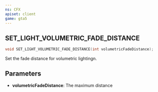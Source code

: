 ```yaml
---
ns: CFX
apiset: client
game: gta5
---
```

## SET_LIGHT_VOLUMETRIC_FADE_DISTANCE

```c
void SET_LIGHT_VOLUMETRIC_FADE_DISTANCE(int volumetricFadeDistance);
```

Set the fade distance for volumetric lightingn.

## Parameters

* **volumetricFadeDistance**: The maximum distance

